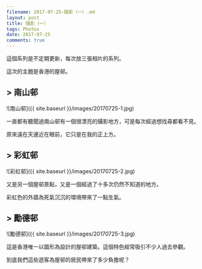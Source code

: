```yaml
---
filename: 2017-07-25-隨影（一）.md
layout: post
title: 隨影（一）
tags: Photos
date: 2017-07-25
comments: true
---
```

這個系列是不定期更新，每次放三張相片的系列。

這次的主題是香港的屋邨。

## > 南山邨

![南山邨]({{ site.baseurl }}/images/20170725-1.jpg)

一直都有聽聞過南山邨有一個很漂亮的攝影地方，可是每次經過想找尋都看不見。

原來遠在天邊近在眼前，它只是在我的正上方。

## > 彩虹邨

![彩虹邨]({{ site.baseurl }}/images/20170725-2.jpg)

又是另一個屋邨景點，又是一個經過了十多次仍然不知道的地方。

彩虹色的外牆為死氣沉沉的環境帶來了一點生氣。

## > 勵德邨

![勵德邨]({{ site.baseurl }}/images/20170725-3.jpg)

這是香港唯一以圖形為設計的屋邨建築。這個特色經常吸引不少人過去參觀。

到底我們這些遊客為屋邨的居民帶來了多少負擔呢？
